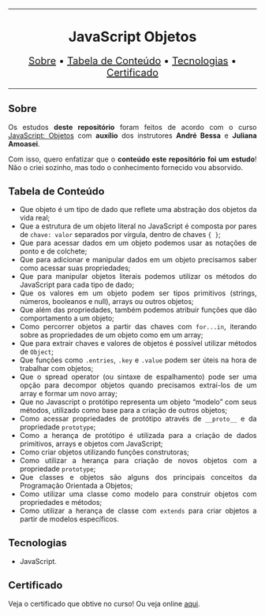 <hr>

<main>
    <h1 align="center">JavaScript Objetos</h1>
    <p align="center" style="font-size: 1.25rem;">
        <a href="#sobre">Sobre</a> •
        <a href="#tabela-de-conteudo">Tabela de Conteúdo</a> •
        <a href="#tecnologias">Tecnologias</a> •
        <a href="#certificado">Certificado</a>
    </p>
</main>

<hr>

<section id="sobre">
    <h2 style="font-size: 1.25rem;">Sobre</h2>
    <p style="text-align: justify;">Os estudos <b>deste repositório</b> foram feitos de acordo com o curso <a href="https://cursos.alura.com.br/course/fundamentos-javascript-objetos">JavaScript: Objetos</a> com <b>auxílio</b> dos instrutores <b>André Bessa</b> e <b>Juliana Amoasei</b>.</p>
    <p style="text-align: justify;">Com isso, quero enfatizar que o <b>conteúdo este repositório foi um estudo</b>! Não o criei sozinho, mas todo o conhecimento fornecido vou absorvido.</p>
</section>

<section id="tabela-de-conteudo">
    <h2 style="font-size: 1.25rem;">Tabela de Conteúdo</h2>
    <ul style="text-align: justify;">
        <li>Que objeto é um tipo de dado que reflete uma abstração dos objetos da vida real;</li>
        <li>Que a estrutura de um objeto literal no JavaScript é composta por pares de <code>chave: valor</code> separados por vírgula, dentro de chaves <code>{ }</code>;</li>
        <li>Que para acessar dados em um objeto podemos usar as notações de ponto e de colchete;</li>
        <li>Que para adicionar e manipular dados em um objeto precisamos saber como acessar suas propriedades;</li>
        <li>Que para manipular objetos literais podemos utilizar os métodos do JavaScript para cada tipo de dado;</li>
        <li>Que os valores em um objeto podem ser tipos primitivos (strings, números, booleanos e null), arrays ou outros objetos;</li>
        <li>Que além das propriedades, também podemos atribuir funções que dão comportamento a um objeto;</li>
        <li>Como percorrer objetos a partir das chaves com <code>for...in</code>, iterando sobre as propriedades de um objeto como em um array;</li>
        <li>Que para extrair chaves e valores de objetos é possível utilizar métodos de <code>Object</code>;</li>
        <li>Que funções como <code>.entries</code>, <code>.key</code> e <code>.value</code> podem ser úteis na hora de trabalhar com objetos;</li>
        <li>Que o spread operator (ou sintaxe de espalhamento) pode ser uma opção para decompor objetos quando precisamos extraí-los de um array e formar um novo array;</li>
        <li>Que no Javascript o protótipo representa um objeto “modelo” com seus métodos, utilizado como base para a criação de outros objetos;</li>
        <li>Como acessar propriedades de protótipo através de <code>__proto__</code> e da propriedade <code>prototype</code>;</li>
        <li>Como a herança de protótipo é utilizada para a criação de dados primitivos, arrays e objetos com JavaScript;</li>
        <li>Como criar objetos utilizando funções construtoras;</li>
        <li>Como utilizar a herança para criação de novos objetos com a propriedade <code>prototype</code>;</li>
        <li>Que classes e objetos são alguns dos principais conceitos da Programação Orientada a Objetos;</li>
        <li>Como utilizar uma classe como modelo para construir objetos com propriedades e métodos;</li>
        <li>Como utilizar a herança de classe com <code>extends</code> para criar objetos a partir de modelos específicos.</li>
    </ul>
</section>

<section id="tecnologias">
    <h2 style="font-size: 1.25rem;">Tecnologias</h2>
    <ul>
        <li>JavaScript.</li>
    </ul>
</section>

<section id="certificado">
    <h2 style="font-size: 1.25rem;">Certificado</h2>
    <p style="text-align: justify;">Veja o certificado que obtive no curso! Ou veja online <a href="https://cursos.alura.com.br/certificate/6fc47ba7-7bc2-4d7c-bab9-5b6e9fb2946c">aqui</a>.</p>
</section>
